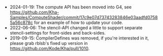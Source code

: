 * 2024-01-19: The compute API has been moved into G4, see https://github.com/Kha-Samples/ComputeShader/commit/17c9e07d73743283846e03aadfd07585a56c878c for an example of how to update your code.
* 2022-06-06: The stencil-API changed a little to support separate stencil-settings for front-sides and back-sides.
* 2019-09-15: CompilerDefines was removed, if you're interested in it, please grab rblsb's fixed up version in https://github.com/Kode/Kha/pull/1010.
